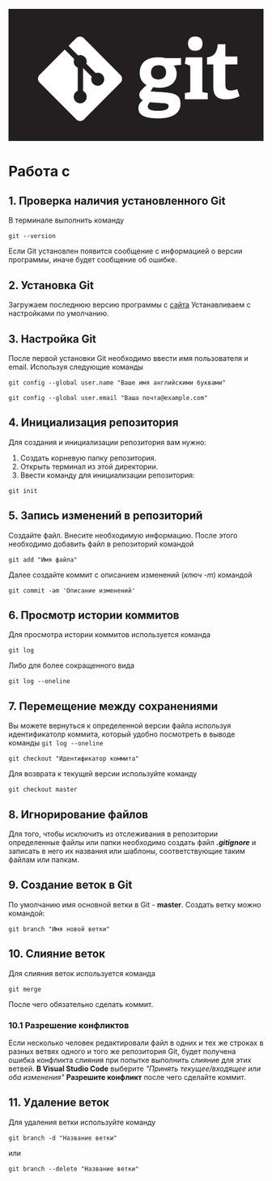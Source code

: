 ![Logo](Git-Logo.png)
# Работа с 
## 1. Проверка наличия установленного Git
В терминале выполнить команду 
```
git --version
``` 
Если Git установлен появится сообщение с информацией о версии программы, иначе будет сообщение об ошибке.

## 2. Установка Git
Загружаем последнюю версию программы с [сайта](https://git-scm.com/downloads)
Устанавливаем с настройками по умолчанию. 

## 3. Настройка Git
После первой установки Git необходимо ввести имя пользователя и email.
Используя следующие команды
```
git config --global user.name "Ваше имя английскими буквами"
```
```
git config --global user.email "Ваша почта@example.com"
```

## 4. Инициализация репозитория
Для создания и инициализации репозитория вам нужно:
1. Создать корневую папку репозитория.
2. Открыть терминал из этой директории.
3. Ввести команду для инициализации репозитория:
```
git init
```
## 5. Запись изменений в репозиторий
Создайте файл. Внесите необходимую информацию.
После этого необходимо добавить файл в репозиторий командой
```
git add "Имя файла"
```
Далее создайте коммит с описанием изменений (*ключ -m*) командой
```
git commit -am 'Описание изменений'
```

## 6. Просмотр истории коммитов
Для просмотра истории коммитов используется команда
```
git log
```
Либо для более сокращенного вида
```
git log --oneline
```
## 7. Перемещение между сохранениями
Вы можете вернуться к определенной версии файла используя идентификатолр коммита, который удобно посмотреть в выводе команды ``git log --oneline``
```
git checkout "Идентификатор коммита"
```
Для возврата к текущей версии используйте команду
```
git checkout master
```

## 8. Игнорирование файлов
Для того, чтобы исключить из отслеживания в репозитории определенные файлы или папки необходимо создать файл ***.gitignore*** и записать в него их названия или шаблоны, соответствующие таким файлам или папкам.

## 9. Создание веток в Git
По умолчанию имя основной ветки в Git - **master**.
Создать ветку можно командой:
```
git branch "Имя новой ветки"
```

## 10. Слияние веток
Для слияния веток используется команда
```
git merge
```
После чего обязательно сделать коммит.

### 10.1 Разрешение конфликтов
Если несколько человек редактировали файл в одних и тех же строках в разных ветвях одного и того же репозитория Git, будет получена ошибка конфликта слияния при попытке выполнить слияние для этих ветвей.
**В Visual Studio Code** выберите *"Принять текущее/входящее или оба изменения"*
**Разрешите конфликт** после чего сделайте коммит.

## 11. Удаление веток
Для удаления ветки используйте команду 
```
git branch -d "Название ветки"
```
или

```
git branch --delete "Название ветки"
```